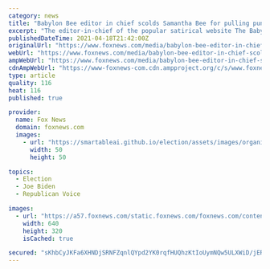 ```yaml
---
category: news
title: "Babylon Bee editor in chief scolds Samantha Bee for pulling punches on Biden: 'Blinded by your own worldview'"
excerpt: "The editor-in-chief of the popular satirical website The Babylon Bee sounded off at TBS’ far-left \"Full Frontal\" host Samantha Bee over the weekend after she admitted to going easy on President Biden despite years of hard-hitting jokes at the expense of his predecessor."
publishedDateTime: 2021-04-18T21:42:00Z
originalUrl: "https://www.foxnews.com/media/babylon-bee-editor-in-chief-scolds-samantha-bee-for-pulling-punches-on-biden-blinded-by-your-own-worldview"
webUrl: "https://www.foxnews.com/media/babylon-bee-editor-in-chief-scolds-samantha-bee-for-pulling-punches-on-biden-blinded-by-your-own-worldview"
ampWebUrl: "https://www.foxnews.com/media/babylon-bee-editor-in-chief-scolds-samantha-bee-for-pulling-punches-on-biden-blinded-by-your-own-worldview.amp"
cdnAmpWebUrl: "https://www-foxnews-com.cdn.ampproject.org/c/s/www.foxnews.com/media/babylon-bee-editor-in-chief-scolds-samantha-bee-for-pulling-punches-on-biden-blinded-by-your-own-worldview.amp"
type: article
quality: 116
heat: 116
published: true

provider:
  name: Fox News
  domain: foxnews.com
  images:
    - url: "https://smartableai.github.io/election/assets/images/organizations/foxnews.com-50x50.jpg"
      width: 50
      height: 50

topics:
  - Election
  - Joe Biden
  - Republican Voice

images:
  - url: "https://a57.foxnews.com/static.foxnews.com/foxnews.com/content/uploads/2018/09/640/320/Samantha-Bee-628x354.jpg?ve=1&tl=1"
    width: 640
    height: 320
    isCached: true

secured: "sKhbCyJKFa6XHNDjSRNFZqnlQYpd2YK0rqfHUQhzKtIoUymNQw5ULXWiD/jERGyKDmQlwqy1Eoo0xX6f3hB21qnL2UqU3KM+4Dj+tY1uugdJLJwtEBGsQTHVypOhQ4C3vDg6G0rxH6113AcnZlicZIyoasE5qDZkcFlmE0/XGIZAA9DRtOd22GIU8EanpNThGoihxTjkmVO8FzGrmLIUDkYP3jgUf9vscuH9xoK7oYSon5/A+tZjr0Jy8RjfB+fs+1xLfaFdPM6kQVXzkOVyBotIfpY1HQCh6jSn1MGOTzc1K+rYbrNzsxBJpMB47ILybJBWuEh/77aPog8BzDDkHsmKjcWirO505sTERGWBmfc=;YMyuKg8feIm5W9eKyWFvzg=="
---
```


